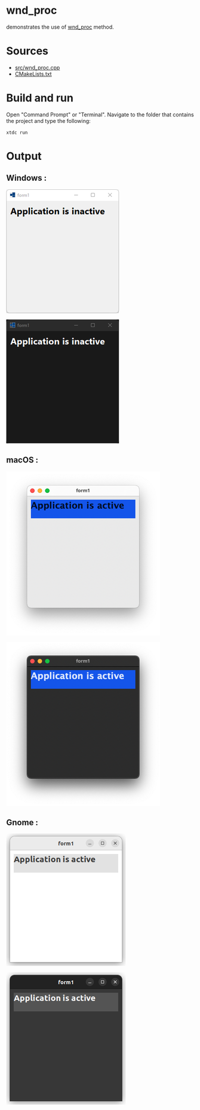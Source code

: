 # wnd_proc

demonstrates the use of [wnd_proc](https://codedocs.xyz/gammasoft71/xtd/classxtd_1_1forms_1_1control.html#ac75d78bfc73154decabddc734cd28096) method.

# Sources

* [src/wnd_proc.cpp](src/wnd_proc.cpp)
* [CMakeLists.txt](CMakeLists.txt)

# Build and run

Open "Command Prompt" or "Terminal". Navigate to the folder that contains the project and type the following:

```shell
xtdc run
```

# Output

## Windows :

![Screenshot](../../../../docs/pictures/examples/wnd_proc_w.png)

![Screenshot](../../../../docs/pictures/examples/wnd_proc_wd.png)

## macOS :

![Screenshot](../../../../docs/pictures/examples/wnd_proc_m.png)

![Screenshot](../../../../docs/pictures/examples/wnd_proc_md.png)

## Gnome :

![Screenshot](../../../../docs/pictures/examples/wnd_proc_g.png)

![Screenshot](../../../../docs/pictures/examples/wnd_proc_gd.png)
